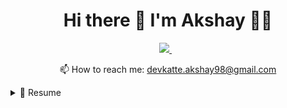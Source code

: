 <h1 align='center'>
  Hi there 👋 I'm Akshay 👨‍💻
</h1>


<p align='center'>
  
  <a href="https://www.linkedin.com/in/akshaydevkate/">
    <img src="https://img.shields.io/badge/linkedin-%230077B5.svg?&style=for-the-badge&logo=linkedin&logoColor=white" />
  </a>&nbsp;&nbsp; 
</p>

<p align='center'>
  📫 How to reach me: <a href='mailto:devkatte.akshay98@gmail.com'>devkatte.akshay98@gmail.com</a>
</p>

<details>
  <summary>📃 Resume</summary>


## Education

- 📖 **Masters: Big Data and Business Analytics**\
📆 2019 - 2021\
📍 **FOM Hochschule Hochschulzentrum** - Essen, Germany

  - 📖 **Bachelors: Computer Engineering**\
📆 2015 - 2018\
📍 **Sinhgad Institutes Smt. Kashibai Navale Collge of Engineering** - Pune, India
  
    - 📖 **Diploma: Information Technology**\
📆 2012 - 2015\
📍 **Sinhgad Institutes Sou. Venutai Chavan Poytechnic** - Pune, India
